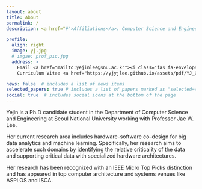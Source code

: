 ```yaml
---
layout: about
title: About
permalink: /
description: <a href="#">Affiliations</a>. Computer Science and Engineering, Seoul National University

profile:
  align: right
  image: yj.jpg
  # imgae: prof_pic.jpg
  address: >
    Email <a href="mailto:yejinlee@snu.ac.kr"><i class="fas fa-envelope""></i></a><br>
    Curriculum Vitae <a href="https://yjyjlee.github.io/assets/pdf/YJ_CV.pdf"><i class="ai ai-cv"></i></a>

news: false  # includes a list of news items
selected_papers: true # includes a list of papers marked as "selected={true}"
social: true  # includes social icons at the bottom of the page
---
```

<!-- 
Write your biography here. Tell the world about yourself. Link to your favorite [subreddit](http://reddit.com){:target="\_blank"}. You can put a picture in, too. The code is already in, just name your picture `prof_pic.jpg` and put it in the `img/` folder.

Put your address / P.O. box / other info right below your picture. You can also disable any these elements by editing `profile` property of the YAML header of your `_pages/about.md`. Edit `_bibliography/papers.bib` and Jekyll will render your [publications page](/al-folio/publications/) automatically.

Link to your social media connections, too. This theme is set up to use [Font Awesome icons](http://fortawesome.github.io/Font-Awesome/){:target="\_blank"} and [Academicons](https://jpswalsh.github.io/academicons/){:target="\_blank"}, like the ones below. Add your Facebook, Twitter, LinkedIn, Google Scholar, or just disable all of them.
 -->

 Yejin is a Ph.D candidate student in the Department of Computer Science and Engineering at Seoul National University working with Professor Jae W. Lee. 

 Her current research area includes hardware-software co-design for big data analytics and machine learning. Specifically, her research aims to accelerate such domains by identifying the relative criticality of the data and supporting critical data with specialized hardware architectures. 

 Her research has been recognized with an IEEE Micro Top Picks distinction and has appeared in top computer architecture and systems venues like ASPLOS and ISCA.